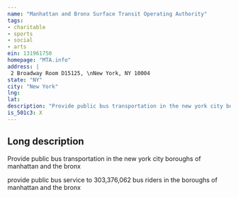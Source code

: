 ```yaml
---
name: "Manhattan and Bronx Surface Transit Operating Authority"
tags:
- charitable
- sports
- social
- arts
ein: 131961750
homepage: "MTA.info"
address: |
 2 Broadway Room D15125, \nNew York, NY 10004
state: "NY"
city: "New York"
lng: 
lat: 
description: "Provide public bus transportation in the new york city boroughs of manhattan and the bronx. "
is_501c3: X
---
```


## Long description

Provide public bus transportation in the new york city boroughs of manhattan and the bronx
  
  provide public bus service to 303,376,062 bus riders in the boroughs of manhattan and the bronx
